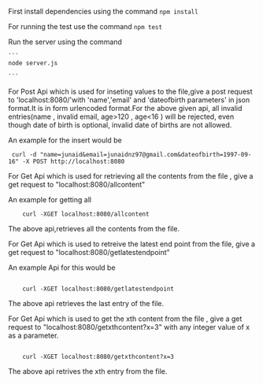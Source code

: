 First install dependencies using the command 
	```npm install```

For running the test use the command 
	```npm test```

Run the server using the command 

	```
	node server.js
	
	```

For Post Api which is used for inseting values to the file,give a post request to 'localhost:8080/'with 'name','email' and 'dateofbirth parameters' in json format.It is in form urlencoded format.For the above given api, all invalid entries(name , invalid email, age>120 , age<16 ) will be rejected, even though date of birth is optional, invalid date of births are not allowed.

An example for the insert would be

```
 curl -d "name=junaid&email=junaidnz97@gmail.com&dateofbirth=1997-09-16" -X POST http://localhost:8080
```

	

For Get Api which is used for retrieving all the contents from the file , give  a get request to "localhost:8080/allcontent" 

An example for getting all 

```
	curl -XGET localhost:8080/allcontent 
```
The above api,retrieves all the contents from the file.



For Get Api which is used to retreive the latest end point from the file, give  a get request to "localhost:8080/getlatestendpoint" 

An example Api for this would be
```

	curl -XGET localhost:8080/getlatestendpoint 

```
The above api retrieves the last entry of the file.


For  Get Api which is used to get the xth content from the file , give  a get request to "localhost:8080/getxthcontent?x=3" with any integer value of x as a parameter. 

```

	curl -XGET localhost:8080/getxthcontent?x=3

```

The above api retrives the xth entry from the file.